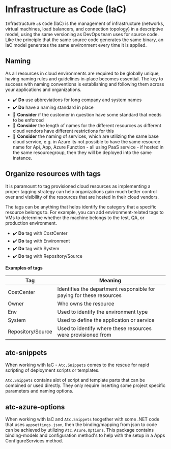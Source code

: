# Infrastructure as Code (IaC)

`I`nfrastructure `a`s `C`ode (IaC) is the management of infrastructure (networks, virtual machines, load balancers, and connection topology) in a descriptive model, using the same versioning as DevOps team uses for source code. Like the principle that the same source code generates the same binary, an IaC model generates the same environment every time it is applied.

## Naming

As all resources in cloud environments are required to be globally unique, having naming rules and guidelines in-place becomes essential. The key to success with naming conventions is establishing and following them across your applications and organizations.

- ✔️ **Do** use abbreviations for long company and system names
- ✔️ **Do** have a naming standard in place
- 💭 **Consider** if the customer in question have some standard that needs to be enforced
- 💭 **Consider** the length of names for the different resources as different cloud vendors have different restrictions for this
- 💭 **Consider** the naming of services, which are utilizing the same base cloud service, e.g. in Azure its not possible to have the same resource name for Api, App, Azure Function - all using PaaS service - if hosted in the same resourcegroup, then they will be deployed into the same instance.

## Organize resources with tags

It is paramount to tag provisioned cloud resources as implementing a proper tagging strategy can help organizations gain much better control over and visibility of the resources that are hosted in their cloud vendors.

The tags can be anything that helps identify the category that a specific resource belongs to. For example, you can add environment-related tags to VMs to determine whether the machine belongs to the test, QA, or production environment.

- ✔️ **Do** tag with CostCenter
- ✔️ **Do** tag with Environment
- ✔️ **Do** tag with System
- ✔️ **Do** tag with Repository/Source

**Examples of tags**

|Tag|Meaning|
|---|---|
|CostCenter|Identifies the department responsible for paying for these resources|
|Owner|Who owns the resource|
|Env|Used to identify the environment type|
|System|Used to define the application or service|
|Repository/Source|Used to identify where these resources were provisioned from|

## atc-snippets

When working with IaC - `Atc.Snippets` comes to the rescue for rapid scripting of deployment scripts or templates.

`Atc.Snippets` contains alot of script and template parts that can be combined or used directly. They only require inserting some project specific parameters and naming options.

## atc-azure-options

When working with IaC and `Atc.Snippets` teogether with some .NET code that uses `appsettings.json`, then the binding/mapping from json to code can be achieved by utilizing `Atc.Azure.Options`. This package contains binding-models and configuration method's to help with the setup in a Apps ConfigureServices method.
